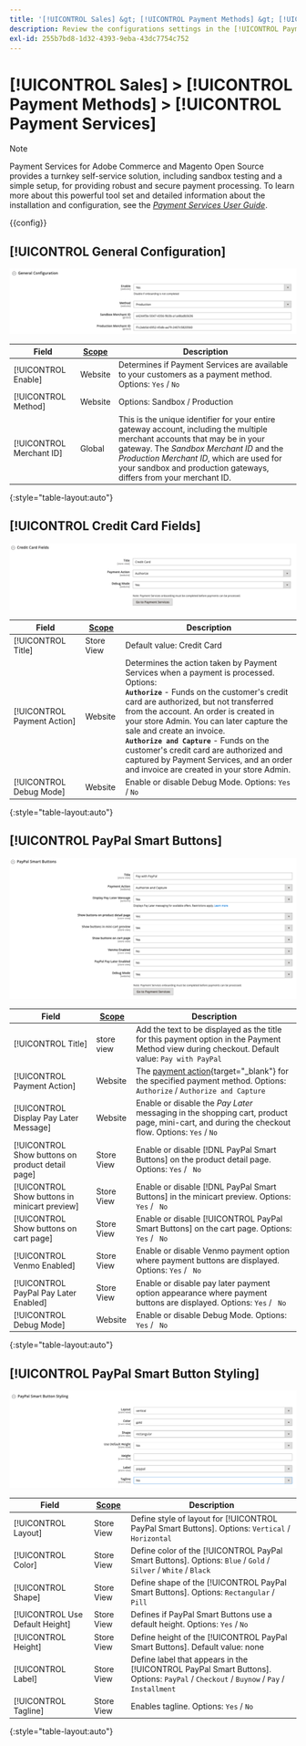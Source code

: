 ```yaml
---
title: '[!UICONTROL Sales] &gt; [!UICONTROL Payment Methods] &gt; [!UICONTROL Payment Services]'
description: Review the configurations settings in the [!UICONTROL Payment Services] section on the [!UICONTROL Sales] &gt; [!UICONTROL Payment Methods] page of the Commerce Admin.
exl-id: 255b7bd8-1d32-4393-9eba-43dc7754c752
---
```

# [!UICONTROL Sales] > [!UICONTROL Payment Methods] > [!UICONTROL Payment Services]

>[!NOTE]
>
>Payment Services for Adobe Commerce and Magento Open Source provides a turnkey self-service solution, including sandbox testing and a simple setup, for providing robust and secure payment processing. To learn more about this powerful tool set and detailed information about the installation and configuration, see the [_Payment Services User Guide_](https://experienceleague.adobe.com/docs/commerce-merchant-services/payment-services/guide-overview.html).

{{config}}

## [!UICONTROL General Configuration]

![Payment Services General Configuration](./assets/payment-services-general-config.png)<!-- zoom -->

|Field|[Scope](../../getting-started/websites-stores-views.md#scope-settings)|Description|
|--- |--- |--- |
|[!UICONTROL Enable]|Website|Determines if Payment Services are available to your customers as a payment method. Options: `Yes` / `No`|
|[!UICONTROL Method]|Website|Options: Sandbox / Production|
|[!UICONTROL Merchant ID]|Global|This is the unique identifier for your entire gateway account, including the multiple merchant accounts that may be in your gateway. The _Sandbox Merchant ID_ and the _Production Merchant ID_, which are used for your sandbox and production gateways, differs from your merchant ID.|

{:style="table-layout:auto"}

## [!UICONTROL Credit Card Fields]

![Payment Services Credit Card Fields](./assets/payment-services-cc-fields.png)<!-- zoom -->

|Field|[Scope](../../getting-started/websites-stores-views.md#scope-settings)|Description|
|--- |--- |--- |
|[!UICONTROL Title]|Store View|Default value: Credit Card|
|[!UICONTROL Payment Action]|Website|Determines the action taken by Payment Services when a payment is processed. Options: <br/>**`Authorize`** - Funds on the customer's credit card are authorized, but not transferred from the account. An order is created in your store Admin. You can later capture the sale and create an invoice. <br/>**`Authorize and Capture`** - Funds on the customer's credit card are authorized and captured by Payment Services, and an order and invoice are created in your store Admin.|
|[!UICONTROL Debug Mode]|Website|Enable or disable Debug Mode. Options: `Yes` / `No`|

{:style="table-layout:auto"}

## [!UICONTROL PayPal Smart Buttons]

![Paypal Smart Buttons](./assets/payment-services-paypal-smart-buttons.png)<!-- zoom -->

|Field|[Scope](../../getting-started/websites-stores-views.md#scope-settings)|Description|
|--- |--- |--- |
|[!UICONTROL Title]|store view|Add the text to be displayed as the title for this payment option in the Payment Method view during checkout. Default value: `Pay with PayPal`|
|[!UICONTROL Payment Action]|Website|The [payment action](https://docs.magento.com/user-guide/configuration/sales/payment-methods.html#payment-actions){target="_blank"} for the specified payment method. Options: `Authorize` / `Authorize and Capture`|
|[!UICONTROL Display Pay Later Message]|Website|Enable or disable the _Pay Later_ messaging in the shopping cart, product page, mini-cart, and during the checkout flow. Options: `Yes` / `No`|
|[!UICONTROL Show buttons on product detail page]| Store View | Enable or disable [!DNL PayPal Smart Buttons] on the product detail page. Options: `Yes` / ` No`|
|[!UICONTROL Show buttons in minicart preview]| Store View | Enable or disable [!DNL PayPal Smart Buttons] in the minicart preview. Options: `Yes` / ` No`|
|[!UICONTROL Show buttons on cart page]| Store View | Enable or disable [!UICONTROL PayPal Smart Buttons] on the cart page. Options: `Yes` / ` No`|
|[!UICONTROL Venmo Enabled]| Store View | Enable or disable Venmo payment option where payment buttons are displayed. Options: `Yes` / ` No`|
|[!UICONTROL PayPal Pay Later Enabled]| Store View | Enable or disable pay later payment option appearance where payment buttons are displayed. Options: `Yes` / ` No`|
|[!UICONTROL Debug Mode]| Website | Enable or disable Debug Mode. Options: `Yes` / ` No`|

{:style="table-layout:auto"}

## [!UICONTROL PayPal Smart Button Styling]

![Paypal Smart Button Styling](./assets/payment-services-paypal-smart-buttons-styling.png)<!-- zoom -->

|Field|[Scope](../../getting-started/websites-stores-views.md#scope-settings)|Description|
|--- |--- |--- |
|[!UICONTROL Layout]|Store View|Define style of layout for [!UICONTROL PayPal Smart Buttons]. Options: `Vertical` / `Horizontal`|
|[!UICONTROL Color]|Store View|Define color of the [!UICONTROL PayPal Smart Buttons]. Options: `Blue` / `Gold` / `Silver` / `White` / `Black`|
|[!UICONTROL Shape]|Store View|Define shape of the [!UICONTROL PayPal Smart Buttons]. Options: `Rectangular` / `Pill`|
|[!UICONTROL Use Default Height]|Store View|Defines if PayPal Smart Buttons use a default height. Options: `Yes` / `No`|
|[!UICONTROL Height]|Store View|Define height of the [!UICONTROL PayPal Smart Buttons]. Default value: none|
|[!UICONTROL Label]|Store View|Define label that appears in the [!UICONTROL PayPal Smart Buttons]. Options: `PayPal` / `Checkout` / `Buynow` / `Pay` / `Installment`|
|[!UICONTROL Tagline]|Store View|Enables tagline. Options: `Yes` / `No`|

{:style="table-layout:auto"}

